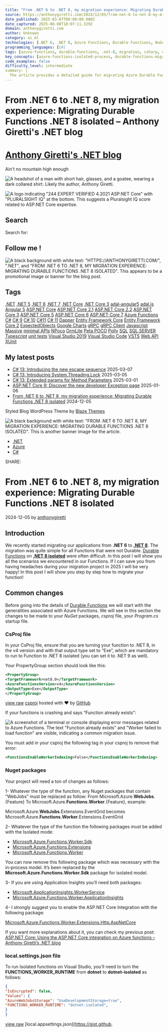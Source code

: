 ```yaml
---
title: "From .NET 6 to .NET 8, my migration experience: Migrating Durable Functions .NET 8 isolated – Anthony Giretti's .NET blog"
source: https://anthonygiretti.com/2024/12/05/from-net-6-to-net-8-my-migration-experience-migrating-durable-functions-net-8-isolated/?utm_source=newsletter.csharpdigest.net&utm_medium=newsletter&utm_campaign=lesser-known-clr-gc-handles&_bhlid=fd05f2b8055829faada9dce8c2648ccb7ccaa698
date_published: 2025-03-07T00:00:00.000Z
date_captured: 2025-08-08T18:07:11.329Z
domain: anthonygiretti.com
author: Unknown
category: ai_ml
technologies: [.NET 6, .NET 8, Azure Functions, Durable Functions, NuGet, Application Insights, ASP.NET Core, Visual Studio, Azure App Configuration, GitHub]
programming_languages: [C#]
tags: [azure-functions, durable-functions, .net-8, migration, csharp, cloud, application-insights, isolated-worker, dotnet-migration, azure]
key_concepts: [azure-functions-isolated-process, durable-functions-migration, activitytrigger, entitytrigger, orchestrationtrigger, durableclient, retry-policy, dependency-injection]
code_examples: false
difficulty_level: intermediate
summary: |
  The article provides a detailed guide for migrating Azure Durable Functions from .NET 6 in-process to the .NET 8 isolated worker model. It outlines necessary changes across project files, NuGet packages, and environment settings, including updates to the `csproj` and `Program.cs`. The author meticulously explains how to adapt Activity, Entity, and Orchestration triggers, as well as Durable Clients, to the new isolated model, highlighting key syntax and parameter changes. The post also addresses common migration hurdles, such as function indexing errors and Application Insights logging configurations. This comprehensive tutorial aims to simplify the complex upgrade process for developers.
---
```

# From .NET 6 to .NET 8, my migration experience: Migrating Durable Functions .NET 8 isolated – Anthony Giretti's .NET blog

# [Anthony Giretti's .NET blog](https://anthonygiretti.com/)

Ain't no mountain high enough

![A headshot of a man with short hair, glasses, and a goatee, wearing a dark collared shirt. Likely the author, Anthony Giretti.](https://anthonygiretti.com/wp-content/uploads/2023/03/moi-ai3.png)

![A logo indicating "244 EXPERT VERIFIED 4.2021 ASP.NET Core" with "PLURALSIGHT IQ" at the bottom. This suggests a Pluralsight IQ score related to ASP.NET Core expertise.](https://anthonygiretti.com/wp-content/uploads/2020/05/mvp-logo-2.png)

## Search

Search for:

## Follow me !

[](https://twitter.com/anthonygiretti "Twitter")[](https://github.com/AnthonyGiretti "Github")[](https://www.linkedin.com/in/anthony-g-98670426/ "Linkedin")

![A black background with white text: "HTTPS://ANTHONYGIRETTI.COM/", ".NET", and "FROM .NET 6 TO .NET 8, MY MIGRATION EXPERIENCE: MIGRATING DURABLE FUNCTIONS .NET 8 ISOLATED". This appears to be a promotional image or banner for the blog post.](https://anthonygiretti.com/wp-content/uploads/2021/04/1619719919093.jpg)

## Tags

[.NET](https://anthonygiretti.com/tag/net/) [.NET 5](https://anthonygiretti.com/tag/net-5/) [.NET 6](https://anthonygiretti.com/tag/net-6/) [.NET 7](https://anthonygiretti.com/tag/net-7/) [.NET Core](https://anthonygiretti.com/tag/net-core/) [.NET Core 3](https://anthonygiretti.com/tag/net-core-3/) [adal-angular5](https://anthonygiretti.com/tag/adal-angular5/) [adal.js](https://anthonygiretti.com/tag/adal-js/) [Angular 5](https://anthonygiretti.com/tag/angular-5/) [ASP.NET Core](https://anthonygiretti.com/tag/asp-net-core/) [ASP.NET Core 2.1](https://anthonygiretti.com/tag/asp-net-core-2-1/) [ASP.NET Core 2.2](https://anthonygiretti.com/tag/asp-net-core-2-2/) [ASP.NET Core 3](https://anthonygiretti.com/tag/asp-net-core-3/) [ASP.NET Core 5](https://anthonygiretti.com/tag/asp-net-core-5/) [ASP.NET Core 6](https://anthonygiretti.com/tag/asp-net-core-6/) [ASP.NET Core 7](https://anthonygiretti.com/tag/asp-net-core-7/) [Azure Functions](https://anthonygiretti.com/tag/azure-functions/) [C#](https://anthonygiretti.com/tag/c/) [C# 9](https://anthonygiretti.com/tag/c-9/) [C# 10](https://anthonygiretti.com/tag/c-10/) [C#11](https://anthonygiretti.com/tag/c11/) [C# 11](https://anthonygiretti.com/tag/c-11/) [Dapper](https://anthonygiretti.com/tag/dapper/) [Entity Framework Core](https://anthonygiretti.com/tag/entity-framework-core/) [Entity Framework Core 2](https://anthonygiretti.com/tag/entity-framework-core-2/) [ExpectedObjects](https://anthonygiretti.com/tag/expectedobjects/) [Google Charts](https://anthonygiretti.com/tag/google-charts/) [gRPC](https://anthonygiretti.com/tag/grpc/) [gRPC Client](https://anthonygiretti.com/tag/grpc-client/) [Javascript](https://anthonygiretti.com/tag/javascript/) [Massive](https://anthonygiretti.com/tag/massive/) [minimal APIs](https://anthonygiretti.com/tag/minimal-apis/) [NPoco](https://anthonygiretti.com/tag/npoco/) [OrmLite](https://anthonygiretti.com/tag/ormlite/) [Peta POCO](https://anthonygiretti.com/tag/peta-poco/) [Polly](https://anthonygiretti.com/tag/polly/) [SQL](https://anthonygiretti.com/tag/sql/) [SQL SERVER](https://anthonygiretti.com/tag/sql-server/) [Typescript](https://anthonygiretti.com/tag/typescript/) [unit tests](https://anthonygiretti.com/tag/unit-tests/) [Visual Studio 2019](https://anthonygiretti.com/tag/visual-studio-2019/) [Visual Studio Code](https://anthonygiretti.com/tag/visual-studio-code/) [VSTS](https://anthonygiretti.com/tag/vsts/) [Web API](https://anthonygiretti.com/tag/web-api/) [XUnit](https://anthonygiretti.com/tag/xunit/)

## My latest posts

*   [C# 13: Introducing the new escape sequence](https://anthonygiretti.com/2025/03/07/c-13-introducing-the-new-escape-sequence/) 2025-03-07
*   [C# 13: Introducing System.Threading.Lock](https://anthonygiretti.com/2025/03/05/c-13-introducing-system-threading-lock/) 2025-03-05
*   [C# 13: Extended params for Method Parameters](https://anthonygiretti.com/2025/03/01/c-13-extended-params-for-method-parameters/) 2025-03-01
*   [ASP.NET Core 9: Discover the new developer Exception page](https://anthonygiretti.com/2025/01/06/asp-net-core-9-discover-the-new-developer-exception-page/) 2025-01-06
*   [From .NET 6 to .NET 8, my migration experience: Migrating Durable Functions .NET 8 isolated](https://anthonygiretti.com/2024/12/05/from-net-6-to-net-8-my-migration-experience-migrating-durable-functions-net-8-isolated/) 2024-12-05

Styled Blog WordPress Theme by [Blaze Themes](https://blazethemes.com)

![A black background with white text: "FROM .NET 6 TO .NET 8, MY MIGRATION EXPERIENCE: MIGRATING DURABLE FUNCTIONS .NET 8 ISOLATED". This is another banner image for the article.](https://anthonygiretti.com/wp-content/uploads/2024/12/migrate-durable-function-to-net8-isolated.png)

*   [.NET](https://anthonygiretti.com/category/net/)
*   [Azure](https://anthonygiretti.com/category/azure/)
*   [C#](https://anthonygiretti.com/category/c/)

SHARE:

[](https://www.facebook.com/sharer/sharer.php?u=https%3A%2F%2Fanthonygiretti.com%2F2024%2F12%2F05%2Ffrom-net-6-to-net-8-my-migration-experience-migrating-durable-functions-net-8-isolated%2F%3Futm_source%3Dnewsletter.csharpdigest.net%26utm_medium%3Dnewsletter%26utm_campaign%3Dlesser-known-clr-gc-handles%26_bhlid%3Dfd05f2b8055829faada9dce8c2648ccb7ccaa698 "Facebook")[](https://twitter.com/intent/tweet?text=From%20.NET%206%20to%20.NET%208%2C%20my%20migration%20experience%3A%20Migrating%20Durable%20Functions%20.NET%208%20isolated&url=https%3A%2F%2Fanthonygiretti.com%2F2024%2F12%2F05%2Ffrom-net-6-to-net-8-my-migration-experience-migrating-durable-functions-net-8-isolated%2F%3Futm_source%3Dnewsletter.csharpdigest.net%26utm_medium%3Dnewsletter%26utm_campaign%3Dlesser-known-clr-gc-handles%26_bhlid%3Dfd05f2b8055829faada9dce8c2648ccb7ccaa698 "Twitter")[](https://mastodon.social/share?text=https%3A%2F%2Fanthonygiretti.com%2F2024%2F12%2F05%2Ffrom-net-6-to-net-8-my-migration-experience-migrating-durable-functions-net-8-isolated%2F%3Futm_source%3Dnewsletter.csharpdigest.net%26utm_medium%3Dnewsletter%26utm_campaign%3Dlesser-known-clr-gc-handles%26_bhlid%3Dfd05f2b8055829faada9dce8c2648ccb7ccaa698&title=From%20.NET%206%20to%20.NET%208%2C%20my%20migration%20experience%3A%20Migrating%20Durable%20Functions%20.NET%208%20isolated "Mastodon")[](https://www.linkedin.com/sharing/share-offsite/?url=https%3A%2F%2Fanthonygiretti.com%2F2024%2F12%2F05%2Ffrom-net-6-to-net-8-my-migration-experience-migrating-durable-functions-net-8-isolated%2F%3Futm_source%3Dnewsletter.csharpdigest.net%26utm_medium%3Dnewsletter%26utm_campaign%3Dlesser-known-clr-gc-handles%26_bhlid%3Dfd05f2b8055829faada9dce8c2648ccb7ccaa698 "Linkedin")[](https://reddit.com/submit?url=https%3A%2F%2Fanthonygiretti.com%2F2024%2F12%2F05%2Ffrom-net-6-to-net-8-my-migration-experience-migrating-durable-functions-net-8-isolated%2F%3Futm_source%3Dnewsletter.csharpdigest.net%26utm_medium%3Dnewsletter%26utm_campaign%3Dlesser-known-clr-gc-handles%26_bhlid%3Dfd05f2b8055829faada9dce8c2648ccb7ccaa698&title=From%20.NET%206%20to%20.NET%208%2C%20my%20migration%20experience%3A%20Migrating%20Durable%20Functions%20.NET%208%20isolated "Reddit")[](https://anthonygiretti.com/2024/12/05/from-net-6-to-net-8-my-migration-experience-migrating-durable-functions-net-8-isolated/?utm_source=newsletter.csharpdigest.net&#038;utm_medium=newsletter&#038;utm_campaign=lesser-known-clr-gc-handles&#038;_bhlid=fd05f2b8055829faada9dce8c2648ccb7ccaa698 "More")

# From .NET 6 to .NET 8, my migration experience: Migrating Durable Functions .NET 8 isolated

2024-12-05 by [anthonygiretti](https://anthonygiretti.com/author/anthonygiretti/)

[](https://www.facebook.com/sharer/sharer.php?u=https%3A%2F%2Fanthonygiretti.com%2F2024%2F12%2F05%2Ffrom-net-6-to-net-8-my-migration-experience-migrating-durable-functions-net-8-isolated%2F%3Futm_source%3Dnewsletter.csharpdigest.net%26utm_medium%3Dnewsletter%26utm_campaign%3Dlesser-known-clr-gc-handles%26_bhlid%3Dfd05f2b8055829faada9dce8c2648ccb7ccaa698 "Facebook")[](https://twitter.com/intent/tweet?text=From%20.NET%206%20to%20.NET%208%2C%20my%20migration%20experience%3A%20Migrating%20Durable%20Functions%20.NET%208%20isolated&url=https%3A%2F%2Fanthonygiretti.com%2F2024%2F12%2F05%2Ffrom-net-6-to-net-8-my-migration-experience-migrating-durable-functions-net-8-isolated%2F%3Futm_source%3Dnewsletter.csharpdigest.net%26utm_medium%3Dnewsletter%26utm_campaign%3Dlesser-known-clr-gc-handles%26_bhlid%3Dfd05f2b8055829faada9dce8c2648ccb7ccaa698 "Twitter")[](https://mastodon.social/share?text=https%3A%2F%2Fanthonygiretti.com%2F2024%2F12%2F05%2Ffrom-net-6-to-net-8-my-migration-experience-migrating-durable-functions-net-8-isolated%2F%3Futm_source%3Dnewsletter.csharpdigest.net%26utm_medium%3Dnewsletter%26utm_campaign%3Dlesser-known-clr-gc-handles%26_bhlid%3Dfd05f2b8055829faada9dce8c2648ccb7ccaa698&title=From%20.NET%206%20to%20.NET%208%2C%20my%20migration%20experience%3A%20Migrating%20Durable%20Functions%20.NET%208%20isolated "Mastodon")[](https://www.linkedin.com/sharing/share-offsite/?url=https%3A%2F%2Fanthonygiretti.com%2F2024%2F12%2F05%2Ffrom-net-6-to-net-8-my-migration-experience-migrating-durable-functions-net-8-isolated%2F%3Futm_source%3Dnewsletter.csharpdigest.net%26utm_medium%3Dnewsletter%26utm_campaign%3Dlesser-known-clr-gc-handles%26_bhlid%3Dfd05f2b8055829faada9dce8c2648ccb7ccaa698 "Linkedin")[](https://reddit.com/submit?url=https%3A%2F%2Fanthonygiretti.com%2F2024%2F12%2F05%2Ffrom-net-6-to-net-8-my-migration-experience-migrating-durable-functions-net-8-isolated%2F%3Futm_source%3Dnewsletter.csharpdigest.net%26utm_medium%3Dnewsletter%26utm_campaign%3Dlesser-known-clr-gc-handles%26_bhlid%3Dfd05f2b8055829faada9dce8c2648ccb7ccaa698&title=From%20.NET%206%20to%20.NET%208%2C%20my%20migration%20experience%3A%20Migrating%20Durable%20Functions%20.NET%208%20isolated "Reddit")[](https://anthonygiretti.com/2024/12/05/from-net-6-to-net-8-my-migration-experience-migrating-durable-functions-net-8-isolated/?utm_source=newsletter.csharpdigest.net&#038;utm_medium=newsletter&#038;utm_campaign=lesser-known-clr-gc-handles&#038;_bhlid=fd05f2b8055829faada9dce8c2648ccb7ccaa698 "More")

## Introduction

We recently started migrating our applications from **.NET 6** to **[.NET 8](https://learn.microsoft.com/en-us/dotnet/core/whats-new/dotnet-8/overview)**. The migration was quite simple for all Functions that were not Durable. [Durable Functions](https://learn.microsoft.com/en-us/azure/azure-functions/durable/durable-functions-overview?tabs=in-process%2Cnodejs-v3%2Cv1-model&pivots=csharp) on [**.NET 8 isolated**](https://learn.microsoft.com/en-us/azure/azure-functions/dotnet-isolated-process-guide?tabs=hostbuilder%2Cwindows) were often difficult. In this post I will show you all the scenarios we encountered in our Functions. If I can save you from having headaches during your migration project in 2025 I will be very happy! In this post I will show you step by step how to migrate your function!

## Common changes

Before going into the details of [Durable Functions](https://learn.microsoft.com/en-us/azure/azure-functions/durable/durable-functions-overview?tabs=in-process%2Cnodejs-v3%2Cv1-model&pivots=csharp) we will start with the generalities associated with Azure Functions. We will see in this section the changes to be made to your _NuGet_ packages, _csproj_ file, your _Program.cs_ startup file.

### CsProj file

In your CsProj file, ensure that you are turning your function to .NET 8, in the v4 version and with that output type set to “Exe”, which are mandatory to run to Function to .NET 8 isolated (you can set it to .NET 9 as well).

Your PropertyGroup section should look like this:

```xml
<PropertyGroup>
<TargetFramework>net8.0</TargetFramework>
<AzureFunctionsVersion>v4</AzureFunctionsVersion>
<OutputType>Exe</OutputType>
</PropertyGroup>
```

[view raw](https://gist.github.com/AnthonyGiretti/339a0a0b3287bf90e05bfe0809d798c1/raw/c664cd60a279deceed575af73b259af7312d7e2c/csproj) [csproj](https://gist.github.com/AnthonyGiretti/339a0a0b3287bf90e05bfe0809d798c1#file-csproj) hosted with ❤ by [GitHub](https://github.com)

If your functions is crashing and says “Function already exists”:

![A screenshot of a terminal or console displaying error messages related to Azure Functions. The text "Function already exists" and "Worker failed to load function" are visible, indicating a common migration issue.](https://anthonygiretti.com/wp-content/uploads/2024/12/function-already-exists-1024x155.png)

You must add in your csproj the following tag in your csproj to remove that error:

```xml
<FunctionsEnableWorkerIndexing>False</FunctionsEnableWorkerIndexing>
```

### Nuget packages

Your project will need a ton of changes as follows:

1- Whatever the type of the function, any Nuget packages that contain “WebJobs” must be replaced as follow: From Microsoft.Azure.**WebJobs**.{Feature} To Microsoft.Azure.**Functions.Worker**.{Feature}, example:

Microsoft.Azure.**WebJobs**.Extensions.EventGrid becomes Microsoft.Azure.**Functions.Worker**.Extensions.EventGrid

2- Whatever the type of the function the following packages must be added with the Isolated mode:

*   [Microsoft.Azure.Functions.Worker.Sdk](https://www.nuget.org/packages/Microsoft.Azure.Functions.Worker.Sdk)
*   [Microsoft.Azure.Functions.Extensions](https://www.nuget.org/packages?q=Microsoft.Azure.Functions.Extensions)
*   [Microsoft.Azure.Functions.Worker](https://www.nuget.org/packages/Microsoft.Azure.Functions.Worker)

You can now remove this following package which was necessary with the in-process model. It’s been replaced by the **Microsoft.Azure.Functions.Worker.Sdk** package for isolated model.

3- If you are using Application Insights you’ll need both packages:

*   [Microsoft.ApplicationInsights.WorkerService](https://www.nuget.org/packages/Microsoft.ApplicationInsights.WorkerService)
*   [Microsoft.Azure.Functions.Worker.ApplicationInsights](https://www.nuget.org/packages/Microsoft.Azure.Functions.Worker.ApplicationInsights)

4- I strongly suggest you to enable the ASP.NET Core Integration with the following package:

[Microsoft.Azure.Functions.Worker.Extensions.Http.AspNetCore](https://www.nuget.org/packages/Microsoft.Azure.Functions.Worker.Extensions.Http.AspNetCore)

If you want more explanations about it, you can check my previous post: [ASP.NET Core: Using the ASP.NET Core integration on Azure functions – Anthony Giretti’s .NET blog](https://anthonygiretti.com/2024/11/04/asp-net-core-using-the-asp-net-core-integration-on-azure-functions/)

### local.settings.json file

To run Isolated functions on Visual Studio, you’ll need to turn the **FUNCTIONS\_WORKER\_RUNTIME** from **dotnet** to **dotnet-isolated** as follows:

```json
{
"IsEncrypted": false,
"Values": {
"AzureWebJobsStorage": "UseDevelopmentStorage=true",
"FUNCTIONS_WORKER_RUNTIME": "dotnet-isolated",
}
}
```

[view raw](https://gist.github.com/AnthonyGiretti/1d635c1a8693be0ec12878fa7212bc39/raw/c638d1aaeaec7220cdff4842c966c26892adbd82/local.appsettings.json) [local.appsettings.json](https://gist.github.